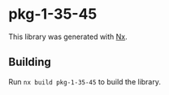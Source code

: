 # pkg-1-35-45

This library was generated with [Nx](https://nx.dev).

## Building

Run `nx build pkg-1-35-45` to build the library.
